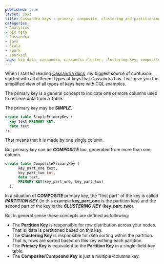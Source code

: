 ```yaml
---
published: true
layout: post
title: Cassandra keys : primary, composite, clustering and partitioning
categories:  
- Analytics
- big data
- Cassandra
- java
- Scala
- spark
- sparksql
tags: big data, cassandra, cassandra cluster, clustering key, composite key, hbase, partition key, primary key 
---
```

When I started reading [Cassandra docs](http://cassandra.apache.org/), my biggest source of confusion started with all different types of keys that Cassandra has. I will give you the simplified view of all types of keys here with CQL examples.

The primary key is a general concept to indicate one or more columns used to retrieve data from a Table.

The primary key may be **_SIMPLE_**.

```sql
create table SimplePrimaryKey (
  key text PRIMARY KEY,
  data text
);
```

That means that it is made by one single column.

But primary key can be **_COMPOSITE_** too, generated from more than one column.

```sql
create table CompositePrimaryKey (
      key_part_one text,
      key_part_two int,
      data text,
      PRIMARY KEY(key_part_one, key_part_two)      
  );
```

In a situation of **COMPOSITE** primary key, the "first part" of the key is called **_PARTITION KEY_** (in this example **key_part_one** is the partition key) and the second part of the key is the **_CLUSTERING KEY_** (**key_part_two**).

But in general sense these concepts are defined as following:
* The **Partition Key** is responsible for row distribution across your nodes. That is, data is partitioned based on this key.
* The **Clustering Key** is responsible for data sorting within the partition. That is, rows are sorted based on this key withing each partition.</li>
* The **Primary Key** is equivalent to the **Partition Key** in a single-field-key table.
* The **Composite/Compound Key** is just a multiple-columns key.
